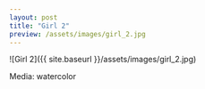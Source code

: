 ```yaml
---
layout: post
title: "Girl 2"
preview: /assets/images/girl_2.jpg
---
```

![Girl 2]({{ site.baseurl }}/assets/images/girl_2.jpg)

Media: watercolor


